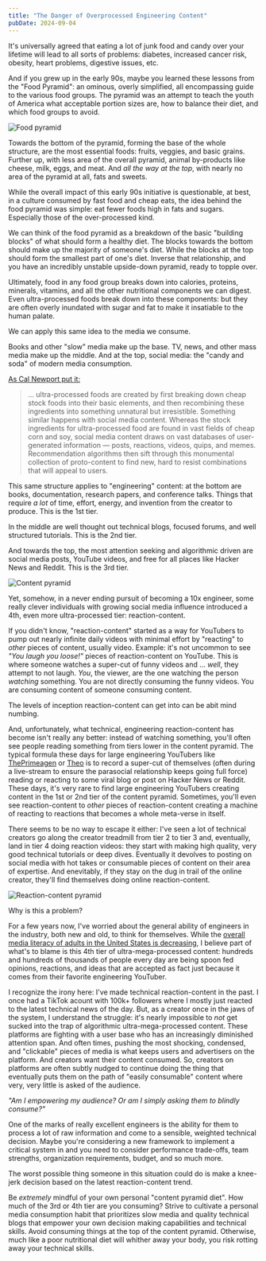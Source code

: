```yaml
---
title: "The Danger of Overprocessed Engineering Content"
pubDate: 2024-09-04
---
```


It's universally agreed that eating a lot of junk food and candy over your lifetime will lead to all sorts of problems:
diabetes, increased cancer risk, obesity, heart problems, digestive issues, etc.

And if you grew up in the early 90s, maybe you learned these lessons from the "Food Pyramid":
an ominous, overly simplified, all encompassing guide to the various food groups.
The pyramid was an attempt to teach the youth of America what acceptable portion sizes are,
how to balance their diet, and which food groups to avoid.

![Food pyramid](/images/food-pyramid.png)

Towards the bottom of the pyramid, forming the base of the whole structure,
are the most essential foods: fruits, veggies, and basic grains.
Further up, with less area of the overall pyramid, animal by-products like cheese, milk, eggs, and meat.
And _all the way at the top_, with nearly no area of the pyramid at all, fats and sweets.

While the overall impact of this early 90s initiative is questionable, at best,
in a culture consumed by fast food and cheap eats, the idea behind the food pyramid was simple:
eat fewer foods high in fats and sugars. Especially those of the over-processed kind.

We can think of the food pyramid as a breakdown of the basic "building blocks"
of what should form a healthy diet. The blocks towards the bottom should make
up the majority of someone's diet. While the blocks at the top should form the smallest
part of one's diet. Inverse that relationship, and you have an incredibly unstable
upside-down pyramid, ready to topple over.

Ultimately, food in any food group breaks down into calories, proteins, minerals, vitamins,
and all the other nutritional components we can digest. Even ultra-processed foods
break down into these components: but they are often overly inundated with sugar and fat
to make it insatiable to the human palate.

We can apply this same idea to the media we consume.

Books and other "slow" media
make up the base. TV, news, and other mass media make up the middle. And at the top,
social media: the "candy and soda" of modern media consumption.

[As Cal Newport put it:](https://calnewport.com/on-ultra-processed-content/)

> ... ultra-processed foods are created by first breaking down cheap stock foods
into their basic elements, and then recombining these ingredients into something
unnatural but irresistible. Something similar happens with social media content.
Whereas the stock ingredients for ultra-processed food are found in vast fields
of cheap corn and soy, social media content draws on vast databases of user-generated
information — posts, reactions, videos, quips, and memes. Recommendation algorithms
then sift through this monumental collection of proto-content to find new, hard to
resist combinations that will appeal to users.

This same structure applies to "engineering" content: at the bottom are books,
documentation, research papers, and conference talks. Things that require _a lot_
of time, effort, energy, and invention from the creator to produce. This is the 1st tier.

In the middle are well thought out technical blogs, focused forums, and well structured tutorials.
This is the 2nd tier.

And towards the top, the most attention seeking and algorithmic driven are social media posts,
YouTube videos, and free for all places like Hacker News and Reddit. This is the 3rd tier.

![Content pyramid](/images/content-pyramid.png)

Yet, somehow, in a never ending pursuit of becoming a 10x engineer, some really clever individuals with growing social media influence
introduced a 4th, even more ultra-processed tier: reaction-content.

If you didn't know, "reaction-content" started as a way for YouTubers to pump out
nearly infinite daily videos with minimal effort by "reacting" to _other_ pieces of content, usually video.
Example: it's not uncommon to see _"You laugh you loose!"_ pieces of reaction-content on YouTube.
This is where someone watches a super-cut of funny videos and ... _well_, they attempt to not laugh.
_You_, the viewer, are the one watching the person _watching_ something.
You are not directly consuming the funny videos. You are consuming content of someone consuming content.

The levels of inception reaction-content can get into can be abit mind numbing.

And, unfortunately, what technical, engineering reaction-content has become isn't really any better:
instead of watching something, you'll often see people reading something from
tiers lower in the content pyramid. The typical formula these days for large engineering YouTubers like
[ThePrimeagen](https://www.youtube.com/@ThePrimeTimeagen) or [Theo](https://www.youtube.com/@t3dotgg) 
is to record a super-cut of themselves (often during a live-stream to ensure the parasocial relationship keeps going full force)
reading or reacting to some viral blog or post on Hacker News or Reddit. These days, it's very rare to
find large engineering YouTubers creating content in the 1st or 2nd tier of
the content pyramid. Sometimes, you'll even see reaction-content to _other_ pieces of reaction-content
creating a machine of reacting to reactions that becomes a whole meta-verse in itself.

There seems to be no way to escape it either: I've seen a lot of technical creators go along the creator treadmill from tier 2 to tier 3
and, eventually, land in tier 4 doing reaction videos: they start with making high quality, very good technical tutorials or deep dives.
Eventually it devolves to posting on social media with hot takes or consumable pieces of content on their area of expertise.
And enevitably, if they stay on the dug in trail of the online creator, they'll find themselves doing online reaction-content.

![Reaction-content pyramid](/images/reaction-content-pyramid.png)

Why is this a problem?

For a few years now, I've worried about the general ability of engineers in the industry,
both new and old, to think for themselves. While the [overall media literacy of adults in the United States is decreasing](https://medialiteracynow.org/nationalsurvey2022/),
I believe part of what's to blame is this 4th tier of ultra-mega-processed content: hundreds and hundreds of thousands of people
every day are being spoon fed opinions, reactions, and ideas that are accepted as fact
just because it comes from their favorite engineering YouTuber.

I recognize the irony here: I've made technical reaction-content in the past.
I once had a TikTok acount with 100k+ followers where I mostly just reacted
to the latest technical news of the day. But, as a creator once in the jaws of the system, I understand the struggle: it's nearly impossible to
_not_ get sucked into the trap of algorithmic ultra-mega-processed content.
These platforms are fighting with a user base who has an increasingly diminished
attention span. And often times, pushing the most shocking, condensed, and "clickable"
pieces of media is what keeps users and advertisers on the platform.
And creators want their content consumed. So, creators on platforms
are often subtly nudged to continue doing the thing that eventually puts them on the path
of "easily consumable" content where very, very little is asked of the audience.

_"Am I empowering my audience? Or am I simply asking them to blindly consume?"_

One of the marks of really excellent engineers is the ability for them to process a lot of raw information
and come to a sensible, weighted technical decision. Maybe you're considering a new framework
to implement a critical system in and you need to consider performance trade-offs, team strengths,
organization requirements, budget, and so much more.

The worst possible thing someone in this situation could do is make a knee-jerk
decision based on the latest reaction-content trend.

Be _extremely_ mindful of your own personal "content pyramid diet".
How much of the 3rd or 4th tier are you consuming? Strive to cultivate a personal media consumption habit that prioritizes
slow media and quality technical blogs that empower your own decision making capabilities and technical skills.
Avoid consuming things at the top of the content pyramid.
Otherwise, much like a poor nutritional diet will whither away your body, you risk rotting away your technical skills.
